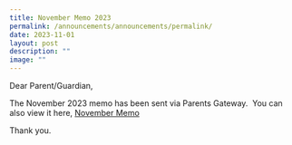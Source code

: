 ```yaml
---
title: November Memo 2023
permalink: /announcements/announcements/permalink/
date: 2023-11-01
layout: post
description: ""
image: ""
---
```

Dear Parent/Guardian,

The November 2023 memo has been sent via Parents Gateway.  You can also view it here, [November Memo](/files/Monthly%20Memo/novembermemo2023.pdf)

Thank you.